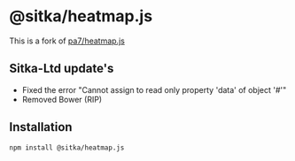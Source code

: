 # @sitka/heatmap.js
This is a fork of [pa7/heatmap.js](https://github.com/pa7/heatmap.js)

## Sitka-Ltd update's
- Fixed the error "Cannot assign to read only property 'data' of object '#<ImageData>'"
- Removed Bower (RIP)

## Installation

`npm install @sitka/heatmap.js`
